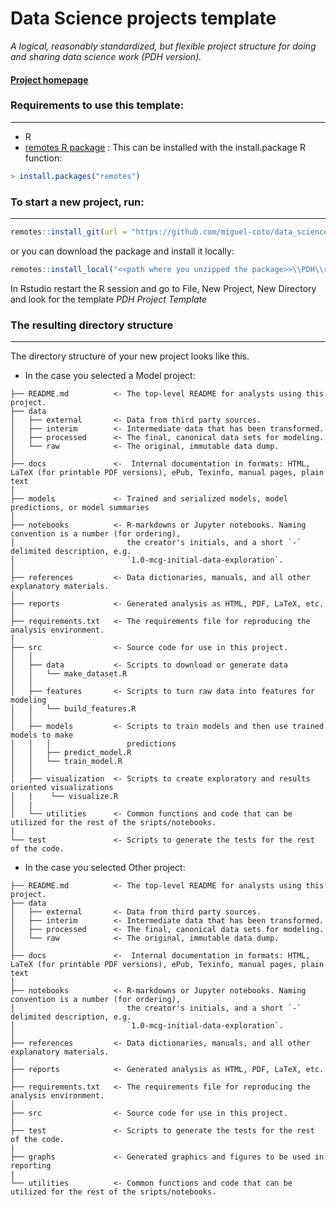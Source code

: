 # Data Science projects template

_A logical, reasonably standardized, but flexible project structure for doing and sharing data science work (PDH version)._


#### [Project homepage](https://github.com/miguel-coto/data_science_template_r)


### Requirements to use this template:
-----------
 - R
 - [remotes R package](https://cran.r-project.org/web/packages/remotes/remotes.pdf) : This can be installed with the install.package R function:

``` R console
> install.packages("remotes")
```

### To start a new project, run:
------------

``` R console
remotes::install_git(url = "https://github.com/miguel-coto/data_science_template_r", git = "external")
 ```

or you can download the package and install it locally:

``` R console
remotes::install_local("<<path where you unzipped the package>>\\PDH\\rproject_template\\PDH", force = T)
```

In Rstudio restart the R session and go to File, New Project, New Directory and look for the template *PDH Project Template*


### The resulting directory structure
------------

The directory structure of your new project looks like this.

- In the case you selected a Model project:

```
├── README.md          <- The top-level README for analysts using this project.
├── data
│   ├── external       <- Data from third party sources.
│   ├── interim        <- Intermediate data that has been transformed.
│   ├── processed      <- The final, canonical data sets for modeling.
│   └── raw            <- The original, immutable data dump.
│
├── docs               <-  Internal documentation in formats: HTML, LaTeX (for printable PDF versions), ePub, Texinfo, manual pages, plain text
│
├── models             <- Trained and serialized models, model predictions, or model summaries
│
├── notebooks          <- R-markdowns or Jupyter notebooks. Naming convention is a number (for ordering),
│                         the creator's initials, and a short `-` delimited description, e.g.
│                         `1.0-mcg-initial-data-exploration`.
│
├── references         <- Data dictionaries, manuals, and all other explanatory materials.
│
├── reports            <- Generated analysis as HTML, PDF, LaTeX, etc.
│
├── requirements.txt   <- The requirements file for reproducing the analysis environment.
│
├── src                <- Source code for use in this project.
│   │
│   ├── data           <- Scripts to download or generate data
│   │   └── make_dataset.R
│   │
│   ├── features       <- Scripts to turn raw data into features for modeling
│   │   └── build_features.R
│   │
│   ├── models         <- Scripts to train models and then use trained models to make
│   │   │                 predictions
│   │   ├── predict_model.R
│   │   └── train_model.R
│   │
│   ├── visualization  <- Scripts to create exploratory and results oriented visualizations
│   |    └── visualize.R
│   |
│   └── utilities      <- Common functions and code that can be utilized for the rest of the sripts/notebooks. 
|
└── test               <- Scripts to generate the tests for the rest of the code.
```

- In the case you selected Other project:

```
├── README.md          <- The top-level README for analysts using this project.
├── data
│   ├── external       <- Data from third party sources.
│   ├── interim        <- Intermediate data that has been transformed.
│   ├── processed      <- The final, canonical data sets for modeling.
│   └── raw            <- The original, immutable data dump.
│
├── docs               <-  Internal documentation in formats: HTML, LaTeX (for printable PDF versions), ePub, Texinfo, manual pages, plain text
│
├── notebooks          <- R-markdowns or Jupyter notebooks. Naming convention is a number (for ordering),
│                         the creator's initials, and a short `-` delimited description, e.g.
│                         `1.0-mcg-initial-data-exploration`.
│
├── references         <- Data dictionaries, manuals, and all other explanatory materials.
│
├── reports            <- Generated analysis as HTML, PDF, LaTeX, etc.
│
├── requirements.txt   <- The requirements file for reproducing the analysis environment.
│
├── src                <- Source code for use in this project.
|
├── test               <- Scripts to generate the tests for the rest of the code.
|
├── graphs             <- Generated graphics and figures to be used in reporting
|
└── utilities          <- Common functions and code that can be utilized for the rest of the sripts/notebooks. 

```

